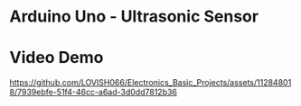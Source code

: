 # Arduino Uno - Ultrasonic Sensor
# Video Demo
https://github.com/LOVISH066/Electronics_Basic_Projects/assets/112848018/7939ebfe-51f4-46cc-a6ad-3d0dd7812b36



